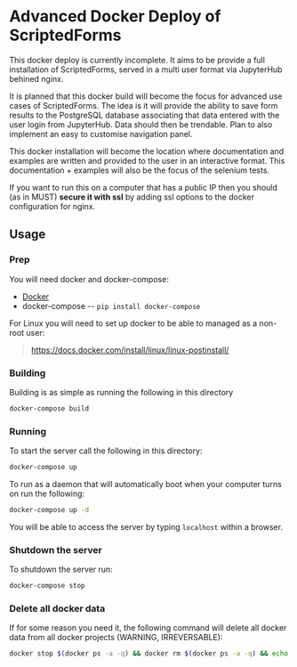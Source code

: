 # Advanced Docker Deploy of ScriptedForms

This docker deploy is currently incomplete. It aims to be provide a full
installation of ScriptedForms, served in a multi user format via JupyterHub
behined nginx.

It is planned that this docker build will become the focus for advanced use
cases of ScriptedForms. The idea is it will provide the ability to save form
results to the PostgreSQL database associating that data entered with the
user login from JupyterHub. Data should then be trendable. Plan to also
implement an easy to customise navigation panel.

This docker installation will become the location where documentation and
examples are written and provided to the user in an interactive format. This
documentation + examples will also be the focus of the selenium tests.

If you want to run this on a computer that has a public IP then you should
(as in MUST) **secure it with ssl** by adding ssl options to the docker
configuration for nginx.

## Usage

### Prep

You will need docker and docker-compose:

* [Docker](https://docs.docker.com/install/)
* docker-compose -- `pip install docker-compose`

For Linux you will need to set up docker to be able to managed as a non-root
user:

> https://docs.docker.com/install/linux/linux-postinstall/

### Building

Building is as simple as running the following in this directory

```bash
docker-compose build
```

### Running

To start the server call the following in this directory:

```bash
docker-compose up
```

To run as a daemon that will automatically boot when your computer turns on
run the following:

```bash
docker-compose up -d
```

You will be able to access the server by typing `localhost` within a browser.

### Shutdown the server

To shutdown the server run:

```bash
docker-compose stop
```

### Delete all docker data

If for some reason you need it, the following command will delete all docker
data from all docker projects (WARNING, IRREVERSABLE):

```bash
docker stop $(docker ps -a -q) && docker rm $(docker ps -a -q) && echo 'y' | docker volume prune
```